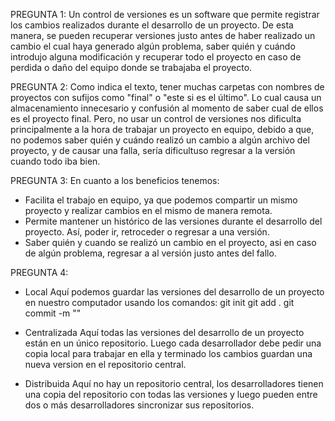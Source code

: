 PREGUNTA 1:
Un control de versiones es un software que permite registrar los cambios realizados durante el desarrollo de un proyecto.
De esta manera, se pueden recuperar versiones justo antes de haber realizado un cambio el cual haya generado algún problema, saber quién y cuándo introdujo alguna modificación y recuperar todo el proyecto en caso de perdida o daño del equipo donde se trabajaba el proyecto.

PREGUNTA 2:
Como indica el texto, tener muchas carpetas con nombres de proyectos con sufijos como "final" o "este si es el último".
Lo cual causa un almacenamiento innecesario y confusión al momento de saber cual de ellos es el proyecto final.
Pero, no usar un control de versiones nos dificulta principalmente a la hora de trabajar un proyecto en equipo, debido a que, no podemos saber quién y cuándo realizó un cambio a algún archivo del proyecto, y de causar una falla, sería dificultuso regresar a la versión cuando todo iba bien.

PREGUNTA 3:
En cuanto a los beneficios tenemos:
- Facilita el trabajo en equipo, ya que podemos compartir un mismo proyecto y realizar cambios en el mismo de manera remota.
- Permite mantener un histórico de las versiones durante el desarrollo del proyecto. Así, poder ir, retroceder o regresar a una versión.
- Saber quién y cuando se realizó un cambio en el proyecto, asi en caso de algún problema, regresar a al versión justo antes del fallo.

PREGUNTA 4:
- Local
    Aquí podemos guardar las versiones del desarrollo de un proyecto en nuestro computador usando los comandos:
        git init
        git add .
        git commit -m ""

- Centralizada
    Aquí todas las versiones del desarrollo de un proyecto están en un único repositorio. Luego cada desarrollador debe pedir una copia local para trabajar en ella y terminado los cambios guardan una nueva version en el repositorio central.


- Distribuida
    Aquí no hay un repositorio central, los desarrolladores tienen una copia del repositorio con todas las versiones y luego pueden entre dos o más desarrolladores sincronizar sus repositorios.